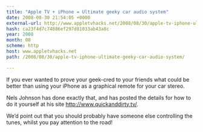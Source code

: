 ```yaml
---
title: "Apple TV + iPhone = Ultimate geeky car audio system"
date: 2008-08-30 21:54:05 +0000
external-url: http://www.appletvhacks.net/2008/08/30/apple-tv-iphone-ultimate-geeky-car-audio-system/
hash: ca23f4d7c74886ef297d81033ab43a8c
year: 2008
month: 08
scheme: http
host: www.appletvhacks.net
path: /2008/08/30/apple-tv-iphone-ultimate-geeky-car-audio-system/

---
```


If you ever wanted to prove your geek-cred to your friends what could be better than using your iPhone as a graphical remote for your car stereo.

Nels Johnson has done exactly that, and has posted the details for how to do it yourself at his site http://www.quickanddirty.tv/. 

We’d point out that you should probably have someone else controlling the tunes, whilst you pay attention to the road!


